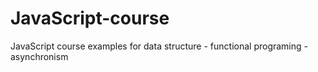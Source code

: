 # JavaScript-course
JavaScript course examples for data structure - functional programing - asynchronism
